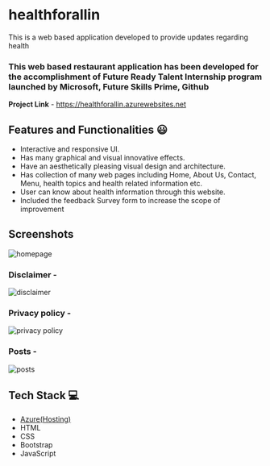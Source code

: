 # healthforallin


This is a web based application developed to provide updates regarding health

### This web based restaurant application has been developed for the accomplishment of Future Ready Talent Internship program launched by Microsoft, Future Skills Prime, Github 


**Project Link** - https://healthforallin.azurewebsites.net


## Features and Functionalities 😃

- Interactive and responsive UI.
- Has many graphical and visual innovative effects.
- Have an aesthetically pleasing visual design and architecture.
- Has collection of many web pages including Home, About Us, Contact, Menu, health topics and health related information etc.
- User can know about health information through this website.
- Included the feedback Survey form to increase the scope of improvement 

## Screenshots


![homepage](https://user-images.githubusercontent.com/88767485/197558616-6d7be364-982d-4dfe-b351-ce4d19506e81.jpeg)
  

### Disclaimer -


![disclaimer](https://user-images.githubusercontent.com/88767485/197558730-1bb60e4b-2893-4f50-81c2-c459653f88b5.jpeg)


### Privacy policy -
![privacy policy](https://user-images.githubusercontent.com/88767485/197558749-154e2680-eb0d-4192-8b3c-1fc95f907264.jpeg)


### Posts -


![posts](https://user-images.githubusercontent.com/88767485/197558835-c0239115-92c2-4a15-b2cd-ec120dbb031f.jpeg)


## Tech Stack 💻

- [Azure(Hosting)](https://azure.microsoft.com/en-in/features/azure-portal/)
- HTML
- CSS
- Bootstrap
- JavaScript
